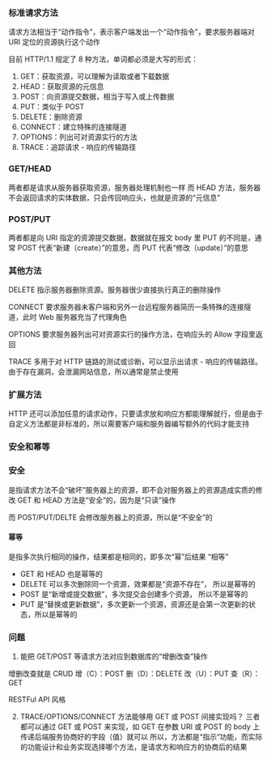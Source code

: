 ### 标准请求方法

请求方法相当于“动作指令”，表示客户端发出一个“动作指令”，要求服务器端对 URI 定位的资源执行这个动作

目前 HTTP/1.1 规定了 8 种方法，单词都必须是大写的形式：

1. GET：获取资源，可以理解为读取或者下载数据
2. HEAD：获取资源的元信息
3. POST：向资源提交数据，相当于写入或上传数据
4. PUT：类似于 POST
5. DELETE：删除资源
6. CONNECT：建立特殊的连接隧道
7. OPTIONS：列出可对资源实行的方法
8. TRACE：追踪请求 - 响应的传输路径

### GET/HEAD
两者都是请求从服务器获取资源，服务器处理机制也一样 而 HEAD 方法，服务器不会返回请求的实体数据，只会传回响应头，也就是资源的“元信息”

### POST/PUT
两者都是向 URI 指定的资源提交数据，数据就在报文 body 里 PUT 的不同是，通常 POST 代表“新建（create）”的意思，而 PUT 代表“修改（update）”的意思

### 其他方法
DELETE 指示服务器删除资源。服务器很少直接执行真正的删除操作

CONNECT 要求服务器未客户端和另外一台远程服务器简历一条特殊的连接隧道，此时 Web 服务器充当了代理角色

OPTIONS 要求服务器列出可对资源实行的操作方法，在响应头的 Allow 字段里返回

TRACE 多用于对 HTTP 链路的测试或诊断，可以显示出请求 - 响应的传输路径。由于存在漏洞，会泄漏网站信息，所以通常是禁止使用

### 扩展方法
HTTP 还可以添加任意的请求动作，只要请求放和响应方都能理解就行，但是由于自定义方法都是非标准的，所以需要客户端和服务器编写额外的代码才能支持

### 安全和幂等

### 安全

是指请求方法不会“破坏”服务器上的资源，即不会对服务器上的资源造成实质的修改 GET 和 HEAD 方法是“安全”的，因为是“只读”操作 

而 POST/PUT/DELTE 会修改服务器上的资源，所以是“不安全”的

#### 幂等

是指多次执行相同的操作，结果都是相同的，即多次“幂”后结果 “相等”
* GET 和 HEAD 也是幂等的
* DELETE 可以多次删除同一个资源，效果都是“资源不存在”， 所以是幂等的 
* POST 是“新增或提交数据”，多次提交会创建多个资源， 所以不是幂等的 
* PUT 是“替换或更新数据”，多次更新一个资源，资源还是会第一次更新的状态，所以是幂等的

### 问题

1. 能把 GET/POST 等请求方法对应到数据库的“增删改查”操作

增删改查就是 CRUD
增（C）：POST
删（D）：DELETE
改（U）：PUT
查（R）：GET

RESTFul API 风格

2. TRACE/OPTIONS/CONNECT 方法能够用 GET 或 POST 间接实现吗？
   三者都可以通过 GET 或 POST 来实现，如 GET 在参数 URI 或 POST 的 body 上传递后端服务协商好的字段（值）就可以 所以，方法都是“指示”功能，而实际的功能设计和业务实现选择哪个方法，是请求方和响应方的协商后的结果
